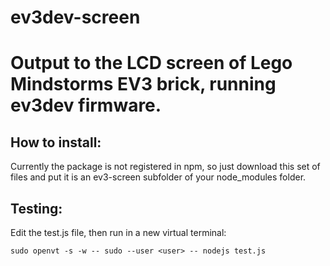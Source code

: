 # ev3dev-screen
Output to the LCD screen of Lego Mindstorms EV3 brick, running ev3dev firmware.
=========================================================

How to install:
---------------

Currently the package is not registered in npm, so just download this
set of files and put it is an ev3-screen subfolder of your node_modules folder.

Testing:
--------

Edit the test.js file, then run in a new virtual terminal:
```
sudo openvt -s -w -- sudo --user <user> -- nodejs test.js
```
